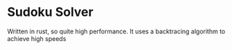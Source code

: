 # Sudoku Solver

Written in rust, so quite high performance.
It uses a backtracing algorithm to achieve high speeds
